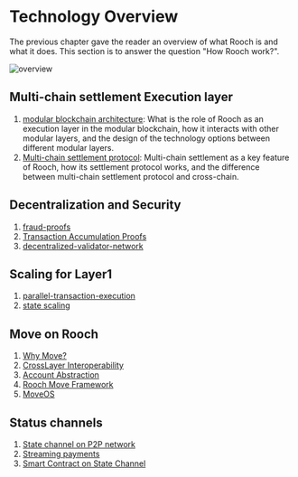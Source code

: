 # Technology Overview

The previous chapter gave the reader an overview of what Rooch is and what it does. This section is to answer the question "How Rooch work?".

![overview](/diagram/rooch-overview.svg)

## Multi-chain settlement Execution layer

1. [modular blockchain architecture](01-modular-blockchain-architecture/index.md): What is the role of Rooch as an execution layer in the modular blockchain, how it interacts with other modular layers, and the design of the technology options between different modular layers.
2. [Multi-chain settlement protocol](01-modular-blockchain-architecture/01-multi-chain-settlement-protocol.md): Multi-chain settlement as a key feature of Rooch, how its settlement protocol works, and the difference between multi-chain settlement protocol and cross-chain.

## Decentralization and Security

1. [fraud-proofs](02-fraud-proofs.md)
2. [Transaction Accumulation Proofs](03-transaction-accumulator-proofs.md)
3. [decentralized-validator-network](04-decentralized-validator-network.md)

## Scaling for Layer1

1. [parallel-transaction-execution](05-parallel-transaction-execution.md)
2. [state scaling](06-state-scaling.md)

## Move on Rooch

1. [Why Move?](07-move-on-rooch/index.md)
2. [CrossLayer Interoperability](07-move-on-rooch/01-cross-layer-interoperability.md)
3. [Account Abstraction](07-move-on-rooch/02-account-abstraction.md)
4. [Rooch Move Framework](07-move-on-rooch/03-rooch-framework.md)
5. [MoveOS](07-move-on-rooch/04-moveos.md)

## Status channels

1. [State channel on P2P network](08-state-channel/index.md)
2. [Streaming payments](08-state-channel/01-streaming-payment.md)
3. [Smart Contract on State Channel](08-state-channel/02-channel-contract.md)
